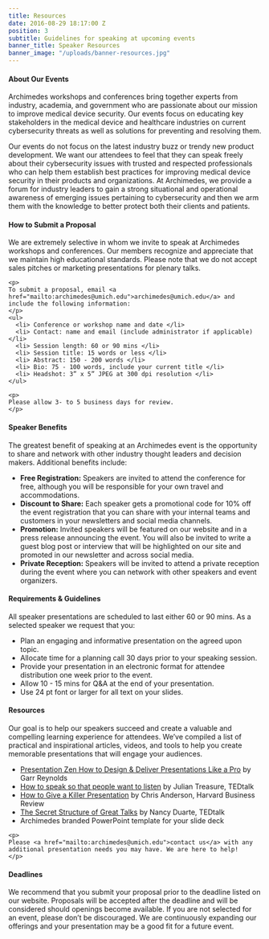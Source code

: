 ```yaml
---
title: Resources
date: 2016-08-29 18:17:00 Z
position: 3
subtitle: Guidelines for speaking at upcoming events
banner_title: Speaker Resources
banner_image: "/uploads/banner-resources.jpg"
---
```


<div class="row">
  <div class="col-sm-6">
    <h4 class="Home-title">About Our Events</h4>
    <p>
    Archimedes workshops and conferences bring together experts from industry, academia, and government who are passionate about our mission to improve medical device security. Our events focus on educating key stakeholders in the medical device and healthcare industries on current cybersecurity threats as well as solutions for preventing and resolving them.
    </p>
    <p>
    Our events do not focus on the latest industry buzz or trendy new product development. We want our attendees to feel that they can speak freely about their cybersecurity issues with trusted and respected professionals who can help them establish best practices for improving medical device security in their products and organizations. At Archimedes, we provide a forum for industry leaders to gain a strong situational and operational awareness of emerging issues pertaining to cybersecurity and then we arm them with the knowledge to better protect both their clients and patients.
    </p>
  </div>
  <div class="col-sm-6">
    <h4 class="Home-title">How to Submit a Proposal</h4>
    <p>
    We are extremely selective in whom we invite to speak at Archimedes workshops and conferences. Our members recognize and appreciate that we maintain high educational standards. Please note that we do not accept sales pitches or marketing presentations for plenary talks.
    </p>

    <p>
    To submit a proposal, email <a href="mailto:archimedes@umich.edu">archimedes@umich.edu</a> and include the following information:
    </p>
    <ul>
      <li> Conference or workshop name and date </li>
      <li> Contact: name and email (include administrator if applicable) </li>
      <li> Session length: 60 or 90 mins </li>
      <li> Session title: 15 words or less </li>
      <li> Abstract: 150 - 200 words </li>
      <li> Bio: 75 - 100 words, include your current title </li>
      <li> Headshot: 3” x 5” JPEG at 300 dpi resolution </li>
    </ul>

    <p>
    Please allow 3- to 5 business days for review.
    </p>
  </div>
</div>

<div class="row">
  <div class="col-sm-6">
    <h4 class="Home-title">Speaker Benefits </h4>
    <p>
    The greatest benefit of speaking at an Archimedes event is the opportunity to share and network with other industry thought leaders and decision makers. Additional benefits include:
    </p>
    <ul>
      <li>
      <strong>Free Registration:</strong> Speakers are invited to attend the conference for free, although you will be responsible for your own travel and accommodations.
      </li>
      <li>
      <strong>Discount to Share:</strong> Each speaker gets a promotional code for 10% off the event registration that you can share with your internal teams and customers in your newsletters and social media channels.
      </li>
      <li>
      <strong>Promotion:</strong> Invited speakers will be featured on our website and in a press release announcing the event. You will also be invited to write a guest blog post or interview that will be highlighted on our site and promoted in our newsletter and across social media.
      </li>
      <li>
      <strong>Private Reception:</strong> Speakers will be invited to attend a private reception during the event where you can network with other speakers and event organizers.
      </li>
    </ul>
  </div>
  <div class="col-sm-6">
    <h4 class="Home-title">Requirements & Guidelines</h4>
    <p>
    All speaker presentations are scheduled to last either 60 or 90 mins. As a selected speaker we request that you:
    </p>
    <ul>
      <li> Plan an engaging and informative presentation on the agreed upon topic. </li>
      <li> Allocate time for a planning call 30 days prior to your speaking session. </li>
      <li> Provide your presentation in an electronic format for attendee distribution one week prior to the event. </li>
      <li> Allow 10 - 15 mins for Q&A at the end of your presentation. </li>
      <li> Use 24 pt font or larger for all text on your slides. </li>
    </ul>
  </div>
</div>
<div class="row">
  <div class="col-sm-6">
    <h4 class="Home-title">Resources</h4>
    <p>
    Our goal is to help our speakers succeed and create a valuable and compelling learning experience for attendees. We’ve compiled a list of practical and inspirational articles, videos, and tools to help you create memorable presentations that will engage your audiences.
    </p>
    <ul>
      <li>
      <a href="http://www.garrreynolds.com/Presentation/pdf/presentation_tips.pdf">Presentation Zen How to Design & Deliver Presentations Like a Pro</a> by Garr Reynolds
      </li>
      <li>
      <a href="https://www.youtube.com/watch?v=eIho2S0ZahI">How to speak so that people want to listen</a> by Julian Treasure, TEDtalk
      </li>
      <li>
      <a href="https://hbr.org/2013/06/how-to-give-a-killer-presentation">How to Give a Killer Presentation</a> by Chris Anderson, Harvard Business Review
      </li>
      <li>
      <a href="https://www.ted.com/talks/nancy_duarte_the_secret_structure_of_great_talks">The Secret Structure of Great Talks</a> by Nancy Duarte, TEDtalk
      </li>
      <li>
      Archimedes branded PowerPoint template for your slide deck
      </li>
    </ul>

    <p>
    Please <a href="mailto:archimedes@umich.edu">contact us</a> with any additional presentation needs you may have. We are here to help!
    </p>
  </div>
  <div class="col-sm-6">
    <h4 class="Home-title">Deadlines</h4>
    <p>
    We recommend that you submit your proposal prior to the deadline listed on our website. Proposals will be accepted after the deadline and will be considered should openings become available. If you are not selected for an event, please don’t be discouraged. We are continuously expanding our offerings and your presentation may be a good fit for a future event.
    </p>
  </div>
</div>
